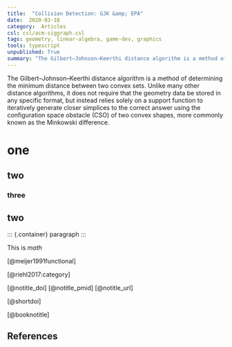 ```yaml
---
title:  "Collision Detection: GJK &amp; EPA"
date:  2020-03-18
category:  Articles
csl: csl/acm-siggraph.csl
tags: geometry, linear-algebra, game-dev, graphics
tools: typescript
unpublished: True
summary: "The Gilbert–Johnson–Keerthi distance algorithm is a method of determining the minimum distance between two convex sets. Unlike many other distance algorithms, it does not require that the geometry data be stored in any specific format, but instead relies solely on a support function to iteratively generate closer simplices to the correct answer using the configuration space obstacle (CSO) of two convex shapes, more commonly known as the Minkowski difference."
---
```


The Gilbert–Johnson–Keerthi distance algorithm is a method of determining the minimum distance between two convex sets. Unlike many other distance algorithms, it does not require that the geometry data be stored in any specific format, but instead relies solely on a support function to iteratively generate closer simplices to the correct answer using the configuration space obstacle (CSO) of two convex shapes, more commonly known as the Minkowski difference.

# one
## two
### three
## two

::: {.container}
paragraph
:::

This is $math$

[@meijer1991functional]

[@riehl2017:category] 

[@notitle_doi]
[@notitle_pmid]
[@notitle_url]

[@shortdoi]

[@booknotitle]

## References